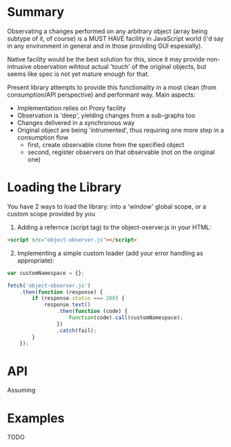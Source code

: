 # Summary

Observating a changes performed on any arbitrary object (array being subtype of it, of course) is a MUST HAVE facility in JavaScript world (i'd say in any environment in general and in those providing GUI espesially).

Native facility would be the best solution for this, since it may provide non-intrusive observation wihtout actual 'touch' of the original objects, but seems like spec is not yet mature enough for that.

Present library attempts to provide this functionality in a most clean (from consumption/API perspective) and performant way. Main aspects:
- Implementation relies on Proxy facility
- Observation is 'deep', yielding changes from a sub-graphs too
- Changes delivered in a synchronous way
- Original object are being 'intrumented', thus requiring one more step in a consumption flow
  - first, create observable clone from the specified object
  - second, register observers on that observable (not on the original one)

# Loading the Library

You have 2 ways to load the library: into a 'window' global scope, or a custom scope provided by you

1. Adding a refernce (script tag) to the object-oserver.js in your HTML:
```html
<script src="object-observer.js"></script>
```

2. Implementing a simple custom loader (add your error handling as appropriate):
```javascript
var customNamespace = {};

fetch('object-observer.js')
	.then(function (response) {
		if (response.status === 200) {
			response.text()
				.then(function (code) {
					Function(code).call(customNamespace);
				})
				.catch(fail);
		}
	});
```

# API

Assuming


# Examples

TODO
